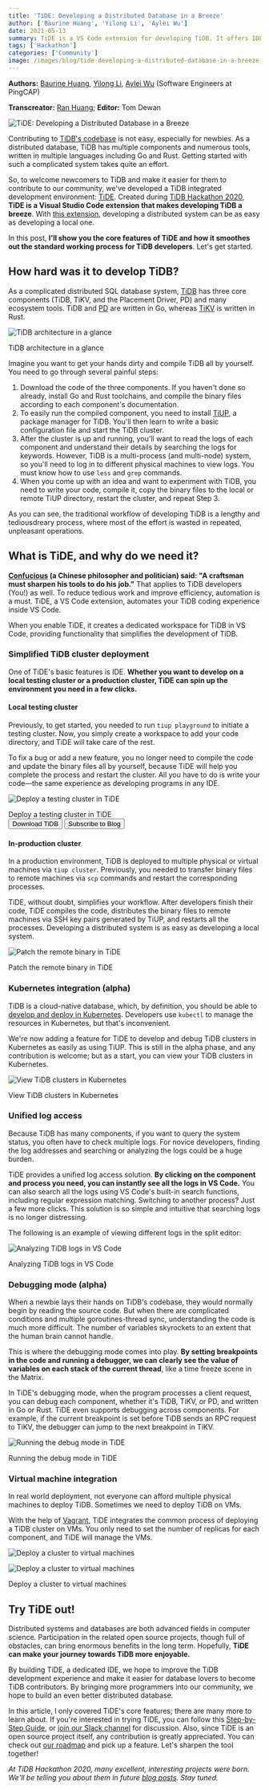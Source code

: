 ```yaml
---
title: 'TiDE: Developing a Distributed Database in a Breeze'
author: ['Baurine Huang', 'Yilong Li', 'Aylei Wu']
date: 2021-05-13
summary: TiDE is a VS Code extension for developing TiDB. It offers IDE, debugging, log search, Kubernetes integration, and VM management for TiDB clusters.
tags: ['Hackathon']
categories: ['Community']
image: /images/blog/tide-developing-a-distributed-database-in-a-breeze.jpg
---
```


**Authors:** [Baurine Huang](https://github.com/baurine), [Yilong Li](https://github.com/dragonly), [Aylei Wu](https://github.com/aylei) (Software Engineers at PingCAP)

**Transcreator:** [Ran Huang](https://github.com/ran-huang); **Editor:** Tom Dewan

![TiDE: Developing a Distributed Database in a Breeze](media/tide-developing-a-distributed-database-in-a-breeze.jpg)

Contributing to [TiDB's codebase](https://github.com/pingcap/tidb) is not easy, especially for newbies. As a distributed database, TiDB has multiple components and numerous tools, written in multiple languages including Go and Rust. Getting started with such a complicated system takes quite an effort.

So, to welcome newcomers to TiDB and make it easier for them to contribute to our community, we've developed a TiDB integrated development environment: [TiDE](https://github.com/tidb-incubator/tide). Created during [TiDB Hackathon 2020](https://pingcap.com/community/events/hackathon2020/), **TiDE is a Visual Studio Code extension that makes developing TiDB a breeze**. With [this extension](https://marketplace.visualstudio.com/items?itemName=dragonly.ticode), developing a distributed system can be as easy as developing a local one.

In this post, **I'll show you the core features of TiDE and how it smoothes out the standard working process for TiDB developers**. Let's get started.

## How hard was it to develop TiDB?

As a complicated distributed SQL database system, [TiDB](https://github.com/pingcap/tidb) has three core components (TiDB, TiKV, and the Placement Driver, PD) and many ecosystem tools. TiDB and [PD](https://github.com/tikv/pd) are written in Go, whereas [TiKV](https://github.com/tikv/tikv) is written in Rust.

![TiDB architecture in a glance](media/tide-tidb-architecture-in-a-glance.jpg)
<div class="caption-center"> TiDB architecture in a glance </div>

Imagine you want to get your hands dirty and compile TiDB all by yourself. You need to go through several painful steps:

1. Download the code of the three components. If you haven't done so already, install Go and Rust toolchains, and compile the binary files according to each component's documentation.
2. To easily run the compiled component, you need to install [TiUP](https://docs.pingcap.com/tidb/stable/tiup-overview), a package manager for TiDB. You'll then learn to write a basic configuration file and start the TiDB cluster.
3. After the cluster is up and running, you'll want to read the logs of each component and understand their details by searching the logs for keywords. However, TiDB is a multi-process (and multi-node) system, so you'll need to log in to different physical machines to view logs. You must know how to use `less` and `grep` commands.
4. When you come up with an idea and want to experiment with TiDB, you need to write your code, compile it, copy the binary files to the local or remote TiUP directory, restart the cluster, and repeat Step 3.

As you can see, the traditional workflow of developing TiDB is a lengthy and tediousdreary process, where most of the effort is wasted in repeated, unpleasant operations.

## What is TiDE, and why do we need it?

**[Confucious](https://en.wikipedia.org/wiki/Confucius) (a Chinese philosopher and politician) said: "A craftsman must sharpen his tools to do his job."** That applies to TiDB developers (You!) as well. To reduce tedious work and improve efficiency, automation is a must. TiDE, a VS Code extension, automates your TiDB coding experience inside VS Code.

When you enable TiDE, it creates a dedicated workspace for TiDB in VS Code, providing functionality that simplifies the development of TiDB.

### Simplified TiDB cluster deployment

One of TiDE's basic features is IDE. **Whether you want to develop on a local testing cluster or a production cluster, TiDE can spin up the environment you need in a few clicks.**

#### Local testing cluster

Previously, to get started, you needed to run `tiup playground` to initiate a testing cluster. Now, you simply create a workspace to add your code directory, and TiDE will take care of the rest.

To fix a bug or add a new feature, you no longer need to compile the code and update the binary files all by yourself, because TiDE will help you complete the process and restart the cluster. All you have to do is write your code—the same experience as developing programs in any IDE.

![Deploy a testing cluster in TiDE](media/tide-deploy-a-testing-cluster.jpg)
<div class="caption-center"> Deploy a testing cluster in TiDE </div>

<div class="trackable-btns">
  <a href="/download" onclick="trackViews('TiDE: Developing a Distributed Database in a Breeze', 'download-tidb-btn-middle')"><button>Download TiDB</button></a>
  <a href="https://share.hsforms.com/1e2W03wLJQQKPd1d9rCbj_Q2npzm" onclick="trackViews('TiDE: Developing a Distributed Database in a Breeze', 'subscribe-blog-btn-middle')"><button>Subscribe to Blog</button></a>
</div>

#### In-production cluster

In a production environment, TiDB is deployed to multiple physical or virtual machines via `tiup cluster`. Previously, you needed to transfer binary files to remote machines via `scp` commands and restart the corresponding processes.

TiDE, without doubt, simplifies your workflow. After developers finish their code, TiDE compiles the code, distributes the binary files to remote machines via SSH key pairs generated by TiUP, and restarts all the processes. Developing a distributed system is as easy as developing a local system.

![Patch the remote binary in TiDE](media/tide-patch-by-remote-binary.jpg)
<div class="caption-center">Patch the remote binary in TiDE</div>

### Kubernetes integration (alpha)

TiDB is a cloud-native database, which, by definition, you should be able to [develop and deploy in Kubernetes](https://docs.pingcap.com/tidb-in-kubernetes/stable). Developers use `kubectl` to manage the resources in Kubernetes, but that's inconvenient.

We're now adding a feature for TiDE to develop and debug TiDB clusters in Kubernetes as easily as using TiUP. This is still in the alpha phase, and any contribution is welcome; but as a start, you can view your TiDB clusters in Kubernetes.

![View TiDB clusters in Kubernetes](media/tide-view-tidb-clusters-in-kubernetes.jpg)
<div class="caption-center">View TiDB clusters in Kubernetes</div>

### Unified log access

Because TiDB has many components, if you want to query the system status, you often have to check multiple logs. For novice developers, finding the log addresses and searching or analyzing the logs could be a huge burden.

TiDE provides a unified log access solution. **By clicking on the component and process you need, you can instantly see all the logs in VS Code.** You can also search all the logs using VS Code's built-in search functions, including regular expression matching. Switching to another process? Just a few more clicks. This solution is so simple and intuitive that searching logs is no longer distressing.

The following is an example of viewing different logs in the split editor:

![Analyzing TiDB logs in VS Code](media/tide-analyze-tidb-logs-in-vs-code.jpg)
<div class="caption-center">Analyzing TiDB logs in VS Code</div>

### Debugging mode (alpha)

When a newbie lays their hands on TiDB's codebase, they would normally begin by reading the source code. But when there are complicated conditions and multiple goroutines-thread sync, understanding the code is much more difficult. The number of variables skyrockets to an extent that the human brain cannot handle.

This is where the debugging mode comes into play. **By setting breakpoints in the code and running a debugger, we can clearly see the value of variables on each stack of the current thread**, like a time freeze scene in the Matrix.

In TiDE's debugging mode, when the program processes a client request, you can debug each component, whether it's TiDB, TiKV, or PD, and written in Go or Rust. TiDE even supports debugging across components. For example, if the current breakpoint is set before TiDB sends an RPC request to TiKV, the debugger can jump to the next breakpoint in TiKV.

![Running the debug mode in TiDE](media/tide-running-the-debug-mode.gif)
<div class="caption-center">Running the debug mode in TiDE</div>

### Virtual machine integration

In real world deployment, not everyone can afford multiple physical machines to deploy TiDB. Sometimes we need to deploy TiDB on VMs.

With the help of [Vagrant](https://www.vagrantup.com/), TiDE integrates the common process of deploying a TiDB cluster on VMs. You only need to set the number of replicas for each component, and TiDE will manage the VMs.

![Deploy a cluster to virtual machines](media/tide-deploy-to-virtual-machines-1.jpg)

![Deploy a cluster to virtual machines](media/tide-deploy-to-virtual-machines-2.jpg)
<div class="caption-center">Deploy a cluster to virtual machines</div>

## Try TiDE out!

Distributed systems and databases are both advanced fields in computer science. Participation in the related open source projects, though full of obstacles, can bring enormous benefits in the long term. Hopefully, **TiDE can make your journey towards TiDB more enjoyable.**

By building TiDE, a dedicated IDE, we hope to improve the TiDB development experience and make it easier for database lovers to become TiDB contributors. By bringing more programmers into our community, we hope to build an even better distributed database.

In this article, I only covered TiDE's core features; there are many more to learn about. If you're interested in trying TiDE, you can follow this [Step-by-Step Guide](https://github.com/tidb-incubator/tide/blob/master/doc/guide.md), or [join our Slack channel](https://slack.tidb.io/invite?team=tidb-community&channel=tide&ref=pingcap-blog) for discussion. Also, since TiDE is an open source project itself, any contribution is greatly appreciated. You can check out [our roadmap](https://github.com/tidb-incubator/tide#todo) and pick up a feature. Let's sharpen the tool together!

_At TiDB Hackathon 2020, many excellent, interesting projects were born. We'll be telling you about them in future [blog posts](https://pingcap.com/blog/tag/Hackathon). Stay tuned._
